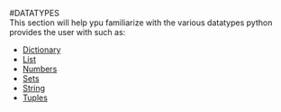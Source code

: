 #DATATYPES  
This section will help ypu familiarize with the various datatypes python provides the user with such as:
<ul>  
<li><a href="https://github.com/ACM-VIT/PyFlask_2k18/blob/master/datatypes/dict.md">Dictionary</a></li>  
<li><a href="https://github.com/ACM-VIT/PyFlask_2k18/blob/master/datatypes/list.md">List</a></li>  
<li><a href="https://github.com/ACM-VIT/PyFlask_2k18/blob/master/datatypes/numbers.md">Numbers</a></li>  
<li><a href="https://github.com/ACM-VIT/PyFlask_2k18/blob/master/datatypes/sets.md">Sets</a></li>  
<li><a href="https://github.com/ACM-VIT/PyFlask_2k18/blob/master/datatypes/string.md">String</a></li>  
<li><a href="https://github.com/ACM-VIT/PyFlask_2k18/blob/master/datatypes/tuples.md">Tuples</a></li>
</ul>  

